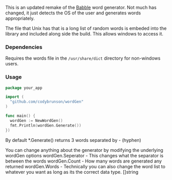 This is an updated remake of the [Babble](https://github.com/tjarratt/babble/) word generator. Not much has changed, it just detects the OS of the user and generates words appropriately.

The file that Unix has that is a long list of random words is embeded into the library and included along side the build.  This allows windows to access it.

### Dependencies
Requires the words file in the `/usr/share/dict` directory for non-windows users.

### Usage
```go
package your_app

import (
  "github.com/codybrunson/wordGen"
)

func main() {
  wordGen := NewWordGen()
  fmt.Println(wordGen.Generate())
})
```
By default *.Generate() returns 3 words separated by - (hyphen)

You can change anything about the generator by modifying the underlying wordGen options
wordGen.Seperator - This changes what the separator is between the words
wordGen.Count - How many words are generated any returned
wordGen.Words - Technically you can also change the word list to whatever you want as long as its the correct data type. []string

